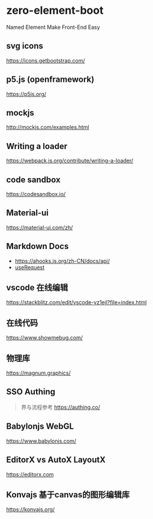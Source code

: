 # zero-element-boot
Named Element Make Front-End Easy 

## svg icons
https://icons.getbootstrap.com/

## p5.js (openframework)
https://p5js.org/ 

## mockjs
http://mockjs.com/examples.html


## Writing a loader
https://webpack.js.org/contribute/writing-a-loader/


## code sandbox
https://codesandbox.io/


## Material-ui
https://material-ui.com/zh/


## Markdown Docs
- https://ahooks.js.org/zh-CN/docs/api/
- [useRequest](https://ahooks.js.org/zh-CN/hooks/async/)


## vscode 在线编辑
https://stackblitz.com/edit/vscode-yz1ejl?file=index.html

## 在线代码
https://www.showmebug.com/


## 物理库
https://magnum.graphics/

## SSO Authing
> 界与流程参考
https://authing.co/

## Babylonjs WebGL
https://www.babylonjs.com/


## EditorX vs AutoX LayoutX
https://editorx.com

## Konvajs 基于canvas的图形编辑库
https://konvajs.org/


